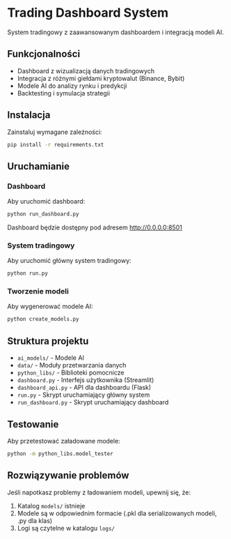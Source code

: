 
# Trading Dashboard System

System tradingowy z zaawansowanym dashboardem i integracją modeli AI.

## Funkcjonalności

- Dashboard z wizualizacją danych tradingowych
- Integracja z różnymi giełdami kryptowalut (Binance, Bybit)
- Modele AI do analizy rynku i predykcji
- Backtesting i symulacja strategii

## Instalacja

Zainstaluj wymagane zależności:

```bash
pip install -r requirements.txt
```

## Uruchamianie

### Dashboard

Aby uruchomić dashboard:

```bash
python run_dashboard.py
```

Dashboard będzie dostępny pod adresem http://0.0.0.0:8501

### System tradingowy

Aby uruchomić główny system tradingowy:

```bash
python run.py
```

### Tworzenie modeli

Aby wygenerować modele AI:

```bash
python create_models.py
```

## Struktura projektu

- `ai_models/` - Modele AI
- `data/` - Moduły przetwarzania danych
- `python_libs/` - Biblioteki pomocnicze
- `dashboard.py` - Interfejs użytkownika (Streamlit)
- `dashboard_api.py` - API dla dashboardu (Flask)
- `run.py` - Skrypt uruchamiający główny system
- `run_dashboard.py` - Skrypt uruchamiający dashboard

## Testowanie

Aby przetestować załadowane modele:

```bash
python -m python_libs.model_tester
```

## Rozwiązywanie problemów

Jeśli napotkasz problemy z ładowaniem modeli, upewnij się, że:

1. Katalog `models/` istnieje
2. Modele są w odpowiednim formacie (.pkl dla serializowanych modeli, .py dla klas)
3. Logi są czytelne w katalogu `logs/`

